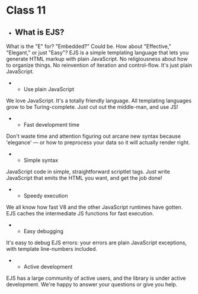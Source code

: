 # Class 11

* ##  What is EJS?

What is the "E" for? "Embedded?" Could be. How about "Effective," "Elegant," or just "Easy"? EJS is a simple templating language that lets you generate HTML markup with plain JavaScript. No religiousness about how to organize things. No reinvention of iteration and control-flow. It's just plain JavaScript.

* * Use plain JavaScript
 
We love JavaScript. It's a totally friendly language. All templating languages grow to be Turing-complete. Just cut out the middle-man, and use JS!

* * Fast development time

Don't waste time and attention figuring out arcane new syntax because 'elegance' — or how to preprocess your data so it will actually render right.

* * Simple syntax

JavaScript code in simple, straightforward scriptlet tags. Just write JavaScript that emits the HTML you want, and get the job done!

* * Speedy execution

We all know how fast V8 and the other JavaScript runtimes have gotten. EJS caches the intermediate JS functions for fast execution.

* * Easy debugging

It's easy to debug EJS errors: your errors are plain JavaScript exceptions, with template line-numbers included.

* * Active development

EJS has a large community of active users, and the library is under active development. We're happy to answer your questions or give you help.